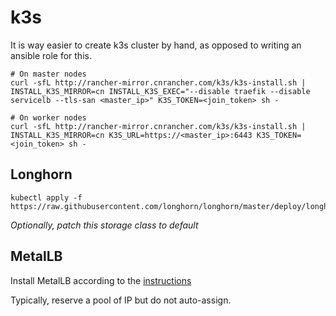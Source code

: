 # k3s

It is way easier to create k3s cluster by hand, as opposed to writing an ansible role for this.

```
# On master nodes
curl -sfL http://rancher-mirror.cnrancher.com/k3s/k3s-install.sh | INSTALL_K3S_MIRROR=cn INSTALL_K3S_EXEC="--disable traefik --disable servicelb --tls-san <master_ip>" K3S_TOKEN=<join_token> sh -

# On worker nodes
curl -sfL http://rancher-mirror.cnrancher.com/k3s/k3s-install.sh | INSTALL_K3S_MIRROR=cn K3S_URL=https://<master_ip>:6443 K3S_TOKEN=<join_token> sh -
```

## Longhorn

```
kubectl apply -f https://raw.githubusercontent.com/longhorn/longhorn/master/deploy/longhorn.yaml
```

_Optionally, patch this storage class to default_


## MetalLB

Install MetalLB according to the [instructions](https://metallb.universe.tf)

Typically, reserve a pool of IP but do not auto-assign.